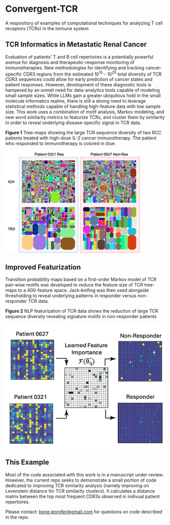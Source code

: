 # Convergent-TCR
A respository of examples of computational techniques for analyzing T cell receptors (TCRs) in the immune system

## TCR Informatics in Metastatic Renal Cancer
Evaluation of patients’ T and B cell repertoires is a potentially powerful avenue for diagnosis and therapeutic-response monitoring of immunotherapies. New methodologies for identifying and tracking cancer-specific CDR3 regions from the estimated 10<sup>15</sup> - 10<sup>25</sup> total diversity of TCR CDR3 sequences could allow for early prediction of cancer states and patient responses. However, development of these diagnostic tools is hampered by an unmet need for data-analytics tools capable of modeling small sample sizes. While LLMs gain a greater ubiquitous hold in the small molecule informatics realms, there is still a strong need to leverage statistical methods capable of handling high-feature data with low sample size. This work uses a combination of motif analysis, Markov modeling, and new word similarity metrics to featurize TCRs, and cluster them by similarity in order to reveal underlying disease-specific signal in TCR data.

**Figure 1** Tree-maps showing the large TCR sequence diversity of two RCC patients treated with high-dose IL-2 cancer immunotherapy. The patient who responded to immunotherapy is colored in blue.

![Tree Maps showing sequence diversity two patient T cell repertoires](https://github.com/JenniferBone/convergent-TCR/blob/2236649463b61055bab2e2c29bf9512c168558d8/figures/Tree_maps.png)


## Improved Featurization
Transition probability maps based on a first-order Markov model of TCR pair-wise motifs was developed to reduce the feature size of TCR tree-maps to a 400-feature space. Jack-knifing was then used alongside thresholding to reveal underlying patterns in responder versus non-responder TCR data.

**Figure 2** NLP featurization of TCR data shows the reduction of large TCR sequence diversity revealing signature motifs in non-responder patients

![TPM Featurizer of two patient T cell repertoires](https://github.com/JenniferBone/convergent-TCR/blob/29e2fd620f0db973a0218df3be0a28a4b5d97b12/figures/TCR_NLP_featurizer_small.png)

## This Example
Most of the code associated with this work is in a manuscript under review. However, the current repo seeks to demonstrate a small portion of code dedicated to improving TCR similarity analysis (namely improving on Levenstein distance for TCR similarity clusters). It calculates a distance matrix between the top most frequent CDR3s observed in indivual patient repertoires. 

Please contact: bone.jennifer@gmail.com for questions on code described in the repo.
